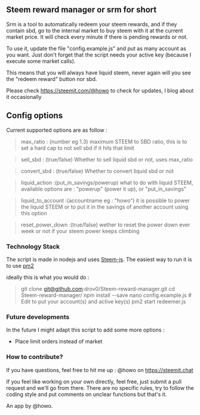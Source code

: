 ##  Steem reward manager or srm for short

Srm is a tool to automatically redeem your steem rewards, and if they contain sbd, go to the internal market to buy steem with it at the current market price. It will check every minute if there is pending rewards or not.

To use it, update the file "config.example.js" and put as many account as you want. Just don't forget that the script needs your active key (because I execute some market calls).

This means that you will always have liquid steem, never again will you see the "redeem reward" button nor sbd.  

Please check https://steemit.com/@howo to check for updates, I blog about it occasionally 

## Config options 

Current supported options are as follow : 


>max_ratio : (number eg 1.3) maximum STEEM to SBD ratio, this is to set a hard cap to not sell sbd if it hits that limit

>sell_sbd : (true/false) Whether to sell liquid sbd or not, uses max_ratio

>convert_sbd : (true/false) Whether to convert liquid sbd or not

>liquid_action :(put_in_savings/powerup) what to do with liquid STEEM, available options are : "powerup" (power it up), or "put_in_savings"

>liquid_to_account :(accountname eg : "howo") it is possible to power the liquid STEEM  or to put it in the savings of another account using this option 

>reset_power_down :(true/false) wether to reset the power down ever week or not if your steem power keeps climbing 

### Technology Stack

The script is made in nodejs and uses [Steem-js](https://github.com/steemit/steem-js). The easiest way to run it is to use [pm2](http://pm2.keymetrics.io/) 

ideally this is what you would do :

> git clone git@github.com:drov0/Steem-reward-manager.git
> cd Steem-reward-manager/
> npm install --save 
> nano config.example.js # Edit to put your account(s) and active key(s)
> pm2 start redeemer.js

### Future developments 

In the future I might adapt this script to add some more options :

- Place limit orders instead of market

### How to contribute?

If you have questions, feel free to hit me up : @howo on https://steemit.chat 

If you feel like working on your own directly, feel free, just submit a pull request and we'll go from there. There are no specific rules, try to follow the coding style and put comments on unclear functions but that's it. 


An app by @howo.
